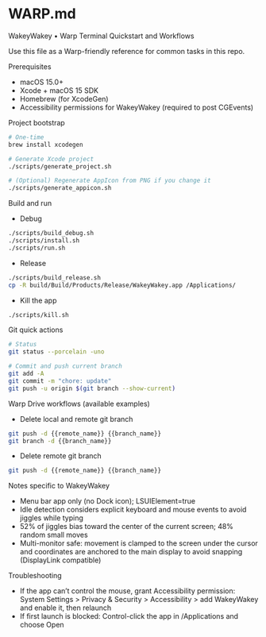 # WARP.md

WakeyWakey • Warp Terminal Quickstart and Workflows

Use this file as a Warp-friendly reference for common tasks in this repo.

Prerequisites
- macOS 15.0+
- Xcode + macOS 15 SDK
- Homebrew (for XcodeGen)
- Accessibility permissions for WakeyWakey (required to post CGEvents)

Project bootstrap
```bash path=null start=null
# One-time
brew install xcodegen

# Generate Xcode project
./scripts/generate_project.sh

# (Optional) Regenerate AppIcon from PNG if you change it
./scripts/generate_appicon.sh
```

Build and run
- Debug
```bash path=null start=null
./scripts/build_debug.sh
./scripts/install.sh
./scripts/run.sh
```
- Release
```bash path=null start=null
./scripts/build_release.sh
cp -R build/Build/Products/Release/WakeyWakey.app /Applications/
```
- Kill the app
```bash path=null start=null
./scripts/kill.sh
```

Git quick actions
```bash path=null start=null
# Status
git status --porcelain -uno

# Commit and push current branch
git add -A
git commit -m "chore: update"
git push -u origin $(git branch --show-current)
```

Warp Drive workflows (available examples)
- Delete local and remote git branch
```bash path=null start=null
git push -d {{remote_name}} {{branch_name}}
git branch -d {{branch_name}}
```
- Delete remote git branch
```bash path=null start=null
git push -d {{remote_name}} {{branch_name}}
```

Notes specific to WakeyWakey
- Menu bar app only (no Dock icon); LSUIElement=true
- Idle detection considers explicit keyboard and mouse events to avoid jiggles while typing
- 52% of jiggles bias toward the center of the current screen; 48% random small moves
- Multi-monitor safe: movement is clamped to the screen under the cursor and coordinates are anchored to the main display to avoid snapping (DisplayLink compatible)

Troubleshooting
- If the app can’t control the mouse, grant Accessibility permission:
  System Settings > Privacy & Security > Accessibility > add WakeyWakey and enable it, then relaunch
- If first launch is blocked: Control-click the app in /Applications and choose Open
